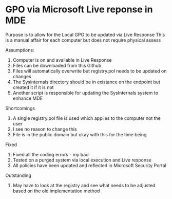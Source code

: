 # GPO via Microsoft Live reponse in MDE

Purpose is to allow for the Local GPO to be updated via Live Response
This is a manual affair for each computer but does not require physical assess

Assumptions:

1.  Computer is on and available in Live Response
2.  Files can be downloaded from this Github
3.  Files will automatically overwrite but registry.pol needs to be updated on changes
4.  The Sysinternals directory should be in existance on the endpoint but created it if it is not
5.  Another script is responsible for updating the SysInternals system to enhance MDE

Shortcomings

1.  A single registry.pol file is used which applies to the computer not the user
2.  I see no reason to change this
3.  File is in the public domain but okay with this for the time being


Fixed

1.  Fixed all the coding errors - my bad
2.  Tested on a purged system via local execution and Live response
3.  All policies have been updated and reflected in Microsoft Security Portal


Outstanding

1.  May have to look at the registry and see what needs to be adjusted based on the old implementation method

